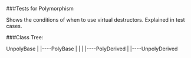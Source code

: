 ###Tests for Polymorphism

Shows the conditions of when to use virtual destructors. Explained in test cases.

###Class Tree:

UnpolyBase
	|
	|----PolyBase
	|				|
	|				|----PolyDerived
	|
	|----UnpolyDerived
